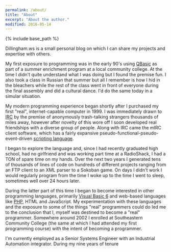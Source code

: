```yaml
---
permalink: /about/
title: "About"
excerpt: "About the author."
modified: 2016-05-14
---
```


{% include base_path %}

Dillingham.ws is a small personal blog on which I can share my projects and expertise with others.

My first exposure to programming was in the early 90's using [QBasic](https://www.wikiwand.com/en/QBasic) as part of a summer enrichment program at a local community college. At the time I didn't quite understand what I was doing but I found the premise fun.  I also took a class in Russian that summer but all I remember is how I hid in the bleachers while the rest of the class went in front of everyone during the final assembly and did a cultural dance. I'd do the same today in a simular situation.

My modern programming experience began shortly after I purchased my first "real", internet-capable computer in 1999.  I was immediately drawn to [IRC](https://www.wikiwand.com/en/Internet_Relay_Chat) by the premise of anonymously trash-talking strangers thousands of miles away, however after novelty of this wore off I soon developed real friendships with a diverse group of people.  Along with IRC came the mIRC client software, which has a fairly expansive pseudo-functional-pseudo-event-driven [scripting language](https://www.wikiwand.com/en/MIRC_scripting_language).

I began to explore the language and, since I had recently graduated high school, had no girlfriend and was working part time at a RadioShack, I had a TON of spare time on my hands.  Over the next two years I generated tens of thousands of lines of code on hundreds of different projects ranging from an FTP client to an XML parser to a Sokoban game.  On days I didn't work I would regularly program from the time I woke up to the time I went to sleep, sometimes well over 24 hours later.

During the latter part of this time I began to become interested in other programming languages, primarily [Visual Basic 6](https://www.wikiwand.com/en/Visual_Basic) and web-based languages like [PHP](https://www.wikiwand.com/en/PHP), HTML and JavaScript.  My experimentation with these languages and the exposure to some of the things "real" programmers could do led me to the conclusion that I, myself was destined to become a "real" programmer.  Somewhere around 2002 I enrolled at Southeastern Community College (the same at which I had attended my first programming course) with the intent of becoming a programmer.




I'm currently employed as a Senior Systems Engineer with an Industrial Automation integrator.  During my nine years of tenure
